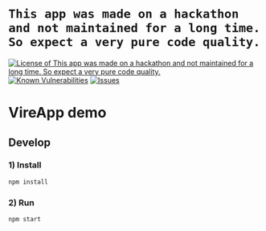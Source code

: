 # `This app was made on a hackathon and not maintained for a long time. So expect a very pure code quality.`

<!--Badges-->

[![License of `This app was made on a hackathon and not maintained for a long time. So expect a very pure code quality.`](https://img.shields.io/github/license/hejny/vire.svg?style=flat)](https://github.com/hejny/vire/blob/master/LICENSE)
[![Known Vulnerabilities](https://snyk.io/test/github/hejny/vire/badge.svg)](https://snyk.io/test/github/hejny/vire)
[![Issues](https://img.shields.io/github/issues/hejny/vire.svg?style=flat)](https://github.com/hejny/vire/issues)

<!--/Badges-->

# VireApp demo



## Develop


### 1) Install

```bash
npm install
```

### 2) Run

```bash
npm start
```
